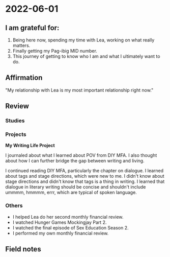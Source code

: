 # 2022-06-01

## I am grateful for:
1. Being here now, spending my time with Lea, working on what really matters.
2. Finally getting my Pag-ibig MID number.
3. This journey of getting to know who I am and what I ultimately want to do.

## Affirmation

"My relationship with Lea is my most important relationship right now."

## Review
### Studies



### Projects

**My Writing Life Project**

I journaled about what I learned about POV from DIY MFA. I also thought about how I can further bridge the gap between writing and living.

I continued reading DIY MFA, particularly the chapter on dialogue. I learned about tags and stage directions, which were new to me. I didn't know about stage directions and didn't know that tags is a thing in writing. I learned that dialogue in literary writing should be concise and shouldn't include ummmm, hmmmm, errr, which are typical of spoken language.

### Others

- I helped Lea do her second monthly financial review.
- I watched Hunger Games Mockingjay Part 2.
- I watched the final episode of Sex Education Season 2.
- I performed my own monthly financial review.

## Field notes